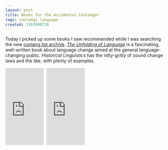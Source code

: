 ```yaml
---
layout: post
title: Books for the Accidental Conlanger
tags: conlangs language
created: 1163098736
---
```

Today I picked up some books I saw recommended while I was searching the new [conlang list archive](http://archives.conlang.info/).  [_The Unfolding of Language_](http://www.theunfoldingoflanguage.com/) is a fascinating, well-written book about language change aimed at the general language-changing public.  _Historical Linguistics_ has the nitty-gritty of sound change laws and the like, with plenty of examples.<!--break-->

<iframe src="http://rcm.amazon.com/e/cm?t=mcdema-20&o=1&p=8&l=as1&asins=0805080120&fc1=000000&IS2=1&lt1=_top&lc1=004477&bc1=FFFFFF&bg1=FFFFFF&f=ifr" style="width:120px;height:240px;" scrolling="no" marginwidth="0" marginheight="0" frameborder="0"></iframe>&nbsp;&nbsp;<iframe src="http://rcm.amazon.com/e/cm?t=mcdema-20&o=1&p=8&l=as1&asins=0262532670&fc1=000000&IS2=1&lt1=_top&lc1=004477&bc1=FFFFFF&bg1=FFFFFF&f=ifr" style="width:120px;height:240px;" scrolling="no" marginwidth="0" marginheight="0" frameborder="0"></iframe>
